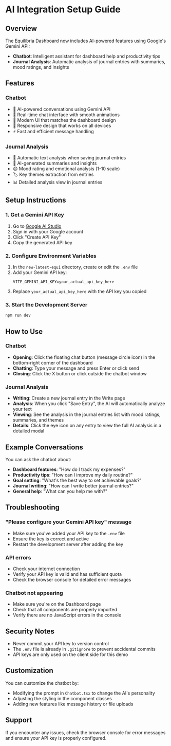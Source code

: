 # AI Integration Setup Guide

## Overview
The Equilibria Dashboard now includes AI-powered features using Google's Gemini API:
- **Chatbot**: Intelligent assistant for dashboard help and productivity tips
- **Journal Analysis**: Automatic analysis of journal entries with summaries, mood ratings, and insights

## Features

### Chatbot
- 🤖 AI-powered conversations using Gemini API
- 💬 Real-time chat interface with smooth animations
- 🎨 Modern UI that matches the dashboard design
- 📱 Responsive design that works on all devices
- ⚡ Fast and efficient message handling

### Journal Analysis
- 📝 Automatic text analysis when saving journal entries
- 🧠 AI-generated summaries and insights
- 😊 Mood rating and emotional analysis (1-10 scale)
- 🏷️ Key themes extraction from entries
- 📊 Detailed analysis view in journal entries

## Setup Instructions

### 1. Get a Gemini API Key
1. Go to [Google AI Studio](https://makersuite.google.com/app/apikey)
2. Sign in with your Google account
3. Click "Create API Key"
4. Copy the generated API key

### 2. Configure Environment Variables
1. In the `new-latest-equi` directory, create or edit the `.env` file
2. Add your Gemini API key:
   ```
   VITE_GEMINI_API_KEY=your_actual_api_key_here
   ```
3. Replace `your_actual_api_key_here` with the API key you copied

### 3. Start the Development Server
```bash
npm run dev
```

## How to Use

### Chatbot
- **Opening**: Click the floating chat button (message circle icon) in the bottom-right corner of the dashboard
- **Chatting**: Type your message and press Enter or click send
- **Closing**: Click the X button or click outside the chatbot window

### Journal Analysis
- **Writing**: Create a new journal entry in the Write page
- **Analysis**: When you click "Save Entry", the AI will automatically analyze your text
- **Viewing**: See the analysis in the journal entries list with mood ratings, summaries, and themes
- **Details**: Click the eye icon on any entry to view the full AI analysis in a detailed modal

## Example Conversations

You can ask the chatbot about:
- **Dashboard features**: "How do I track my expenses?"
- **Productivity tips**: "How can I improve my daily routine?"
- **Goal setting**: "What's the best way to set achievable goals?"
- **Journal writing**: "How can I write better journal entries?"
- **General help**: "What can you help me with?"

## Troubleshooting

### "Please configure your Gemini API key" message
- Make sure you've added your API key to the `.env` file
- Ensure the key is correct and active
- Restart the development server after adding the key

### API errors
- Check your internet connection
- Verify your API key is valid and has sufficient quota
- Check the browser console for detailed error messages

### Chatbot not appearing
- Make sure you're on the Dashboard page
- Check that all components are properly imported
- Verify there are no JavaScript errors in the console

## Security Notes
- Never commit your API key to version control
- The `.env` file is already in `.gitignore` to prevent accidental commits
- API keys are only used on the client side for this demo

## Customization
You can customize the chatbot by:
- Modifying the prompt in `Chatbot.tsx` to change the AI's personality
- Adjusting the styling in the component classes
- Adding new features like message history or file uploads

## Support
If you encounter any issues, check the browser console for error messages and ensure your API key is properly configured. 